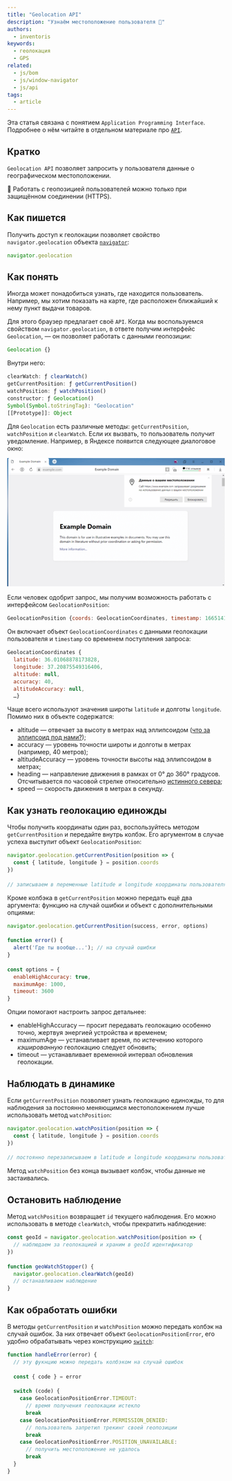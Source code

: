 ```yaml
---
title: "Geolocation API"
description: "Узнаём местоположение пользователя 🧭"
authors:
  - inventoris
keywords:
  - геолокация
  - GPS
related:
  - js/bom
  - js/window-navigator
  - js/api
tags:
  - article
---
```


<aside>

Эта статья связана с понятием `Application Programming Interface`. Подробнее о нём читайте в отдельном материале про [`API`](/js/api/).

</aside>

## Кратко

`Geolocation API` позволяет запросить у пользователя данные о географическом местоположении.

<aside>

🔔 Работать с геопозицией пользователей можно только при защищённом соединении (HTTPS).

</aside>

## Как пишется

Получить доступ к геолокации позволяет свойство `navigator.geolocation` объекта [`navigator`](/js/bom/):

```js
navigator.geolocation
```

## Как понять

Иногда может понадобиться узнать, где находится пользователь. Например, мы хотим показать на карте, где расположен ближайший к нему пункт выдачи товаров.

Для этого браузер предлагает своё `API`. Когда мы воспользуемся свойством `navigator.geolocation`, в ответе получим интерфейс `Geolocation`, — он позволяет работать с данными геопозиции:

```js
Geolocation {}
```

Внутри него:

```js
clearWatch: ƒ clearWatch()
getCurrentPosition: ƒ getCurrentPosition()
watchPosition: ƒ watchPosition()
constructor: ƒ Geolocation()
Symbol(Symbol.toStringTag): "Geolocation"
[[Prototype]]: Object
```

Для `Geolocation` есть различные методы: `getCurrentPosition`, `watchPosition` и `clearWatch`. Если их вызвать, то пользователь получит уведомление. Например, в Яндексе появится следующее диалоговое окно:

![Диалоговое окно с запросом местоположения в браузере Яндекс](images/yandex-example-dw-c.png)

Если человек одобрит запрос, мы получим возможность работать с интерфейсом `GeolocationPosition`:

```js
GeolocationPosition {coords: GeolocationCoordinates, timestamp: 1665141114856}
```

Он включает объект `GeolocationCoordinates` с данными геолокации пользователя и `timestamp` со временем поступления запроса:

```js
GeolocationCoordinates {
  latitude: 36.01068878173828,
  longitude: 37.20875549316406,
  altitude: null,
  accuracy: 40,
  altitudeAccuracy: null,
  …}
```

Чаще всего используют значения широты `latitude` и долготы `longitude`. Помимо них в объекте содержатся:

- altitude — отвечает за высоту в метрах над эллипсоидом ([что за эллипсоид под нами?](https://support.virtual-surveyor.com/en/support/solutions/articles/1000261351-what-is-wgs84-));
- accuracy — уровень точности широты и долготы в метрах (например, 40 метров);
- altitudeAccuracy — уровень точности высоты над эллипсоидом в метрах;
- heading — направление движения в рамках от 0° до 360° градусов. Отсчитывается по часовой стрелке относительно [истинного севера](https://en.wikipedia.org/wiki/True_north#:~:text=True%20north%20(also%20called%20geodetic,lines%20of%20a%20map%20projection));
- speed — скорость движения в метрах в секунду.

## Как узнать геолокацию единожды

Чтобы получить координаты один раз, воспользуйтесь методом `getCurrentPosition` и передайте внутрь колбэк. Его аргументом в случае успеха выступит объект `GeolocationPosition`:

```js
navigator.geolocation.getCurrentPosition(position => {
  const { latitude, longitude } = position.coords
})

// записываем в переменные latitude и longitude координаты пользователя
```
Кроме колбэка в `getCurrentPosition` можно передать ещё два аргумента: функцию на случай ошибки и объект с дополнительными опциями:

```js
navigator.geolocation.getCurrentPosition(success, error, options)

function error() {
  alert('Где ты вообще...'); // на случай ошибки
}

const options = {
  enableHighAccuracy: true,
  maximumAge: 1000,
  timeout: 3600
}

```

Опции помогают настроить запрос детальнее:

- enableHighAccuracy — просит передавать геолокацию особенно точно, жертвуя энергией устройства и временем;
- maximumAge — устанавливает время, по истечению которого _кэшированную_ геолокацию следует обновить;
- timeout — устанавливает временной интервал обновления геолокации.

## Наблюдать в динамике

Если `getCurrentPosition` позволяет узнать геолокацию единожды, то для наблюдения за постоянно меняющимся местоположением лучше использовать метод `watchPosition`:

```js
navigator.geolocation.watchPosition(position => {
  const { latitude, longitude } = position.coords
})

// постоянно перезаписываем в latitude и longitude координаты пользователя
```

Метод `watchPosition` без конца вызывает колбэк, чтобы данные не застаивались.

## Остановить наблюдение

Метод `watchPosition` возвращает `id` текущего наблюдения. Его можно использовать в методе `clearWatch`, чтобы прекратить наблюдение:

```js
const geoId = navigator.geolocation.watchPosition(position => {
  // наблюдаем за геолокацией и храним в geoId идентификатор
})

function geoWatchStopper() {
  navigator.geolocation.clearWatch(geoId)
  // останавливаем наблюдение
}
```

## Как обработать ошибки

В методы `getCurrentPosition` и `watchPosition` можно передать колбэк на случай ошибок. За них отвечает объект `GeolocationPositionError`, его удобно обрабатывать через конструкцию [`switch`](/js/switch/):

```js
function handleError(error) {
  // эту фукнцию можно передать колбэком на случай ошибок

  const { code } = error

  switch (code) {
    case GeolocationPositionError.TIMEOUT:
      // время получения геолокации истекло
      break
    case GeolocationPositionError.PERMISSION_DENIED:
      // пользователь запретил трекинг своей геопозиции
      break
    case GeolocationPositionError.POSITION_UNAVAILABLE:
      // получить местоположение не удалось
      break
  }
}
```
